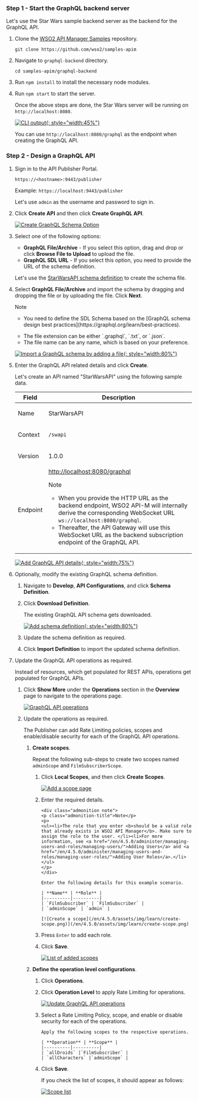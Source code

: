 
### Step 1 - Start the GraphQL backend server

Let's use the Star Wars sample backend server as the backend for the GraphQL API.

1. Clone the [WSO2 API Manager Samples](https://github.com/wso2/samples-apim) repository.

    ```
    git clone https://github.com/wso2/samples-apim

    ```

2. Navigate to `graphql-backend` directory.

    ```
    cd samples-apim/graphql-backend
    ```

3. Run `npm install` to install the necessary node modules.

4. Run `npm start` to start the server.

    Once the above steps are done, the Star Wars server will be running on `http://localhost:8080`.

    [![CLI output](/en/4.5.0/assets/img/learn/cli-output.png){: style="width:45%"}](/en/4.5.0/assets/img/learn/cli-output.png)

    You can use `http://localhost:8080/graphql` as the endpoint when creating the GraphQL API.

### Step 2 - Design a GraphQL API

1. Sign in to the API Publisher Portal.
   
    `https://<hostname>:9443/publisher` 
   
    Example: `https://localhost:9443/publisher`

    Let's use `admin` as the username and password to sign in.

2. Click **Create API** and then click **Create GraphQL API**.

     [![Create GraphQL Schema Option](/en/4.5.0/assets/img/learn/create-graphql-schema-option.png)](/en/4.5.0/assets/img/learn/create-graphql-schema-option.png)

3. Select one of the following options:

	* **GraphQL File/Archive** - If you select this option, drag and drop or click **Browse File to Upload** to upload the file.
	* **GraphQL SDL URL** - If you select this option, you need to provide the URL of the schema definition.

    Let's use the [StarWarsAPI schema definition](../assets/attachments/learn/schema_graphql.graphql) to create the schema file. 

4. Select **GraphQL File/Archive** and import the schema by dragging and dropping the file or by uploading the file. Click **Next**.

    <div class="admonition note">
    <p class="admonition-title">Note</p>
    <ul><li>
    <p>You need to define the SDL Schema based on the [GraphQL schema design best practices](https://graphql.org/learn/best-practices).</p></li>
    <li>The file extension can be either `.graphql`, `.txt`, or `.json`. </li><li> The file name can be any name, which is based on your preference.</li></ul>
    </div>

    [![Import a GraphQL schema by adding a file](/en/4.5.0/assets/img/learn/import-graphql-schema-via-file.png){: style="width:80%"}](/en/4.5.0/assets/img/learn/import-graphql-schema-via-file.png)
    

5. Enter the GraphQL API related details and click **Create**.
    
    Let's create an API named "StarWarsAPI" using the following sample data.

    <table>
    <thead>
    <tr class="header">
    <th><div>
    <div>
    <b>Field</b>
    </div>
    </div></th>
    <th><div>
    <div>
    <b>Description</b>
    </div>
    </div></th>
    </tr>
    </thead>
    <td >
        <p>Name</p>
    </td>
    <td>
        <p>StarWarsAPI</p>
    </td>
    </tr>
    <tr>
    <td>
        <p>Context</p>
    </td>
    <td>
        <p><code>/swapi</code></p>
    </td>
    </tr>
    <tr>
    <td>
        <p>Version</p>
    </td>
    <td>
        <p>1.0.0</p>
    </td>
    </tr>
    <tr>
    <td>
        <p>Endpoint</p>
    </td>
    <td>
        <a href="http://localhost:8080/graphql" target="_blank">http://localhost:8080/graphql</a>
            <div class="admonition note">
    <p class="admonition-title">Note</p>
    <p>
    <ul>
    <li>
    When you provide the HTTP URL as the backend endpoint, WSO2 API-M will internally derive the corresponding WebSocket URL <code>ws://localhost:8080/graphql</code>.</li><li>
    Thereafter, the API Gateway will use this WebSocket URL as the backend subscription endpoint of the GraphQL API.</li> 
    </ul></p>
    </div>
    </td>
    </tr>
    </table>

    [![Add GraphQL API details](/en/4.5.0/assets/img/learn/create-graphql-api-details.png){: style="width:75%"}](/en/4.5.0/assets/img/learn/create-graphql-api-details.png)

6. Optionally, modify the existing GraphQL schema definition.

    1. Navigate to **Develop**, **API Configurations**, and click **Schema Definition**.

    2. Click **Download Definition**.

         The existing GraphQL API schema gets downloaded.

         [![Add schema definition](/en/4.5.0/assets/img/learn/download-schema-definition.png){: style="width:80%"}](/en/4.5.0/assets/img/learn/download-schema-definition.png)

    3. Update the schema definition as required.

    4. Click **Import Definition** to import the updated schema definition.

7. Update the GraphQL API operations as required.

    Instead of resources, which get populated for REST APIs, operations get populated for GraphQL APIs.

    1. Click **Show More** under the **Operations** section in the **Overview** page to navigate to the operations page.

         [![GraphQL API operations](/en/4.5.0/assets/img/learn/operations.png)](/en/4.5.0/assets/img/learn/operations.png)  
     
    2. Update the operations as required.
         
        The Publisher can add Rate Limiting policies, scopes and enable/disable security for each of the GraphQL API operations.

        1. **Create scopes**.

            Repeat the following sub-steps to create two scopes named `adminScope` and `FilmSubscriberScope`.

            1. Click **Local Scopes**, and then click **Create Scopes**.

                [![Add a scope page](/en/4.5.0/assets/img/learn/add-scope.png)](/en/4.5.0/assets/img/learn/add-scope.png)

            2. Enter the required details.

                   <div class="admonition note">
                   <p class="admonition-title">Note</p>
                   <p> 
                   <ul><li>The role that you enter <b>should be a valid role that already exists in WSO2 API Manager</b>. Make sure to assign the role to the user. </li><li>For more information, see <a href="/en/4.5.0/administer/managing-users-and-roles/managing-users/">Adding Users</a> and <a href="/en/4.5.0/administer/managing-users-and-roles/managing-user-roles/">Adding User Roles</a>.</li></ul>
                   </p>
                   </div>
                  
                   Enter the following details for this example scenario.

                   | **Name** | **Role** |
                   |----------|----------|
                   | `FilmSubscriber` | `FilmSubscriber` |
                   | `adminScope` | `admin` |

                   [![Create a scope](/en/4.5.0/assets/img/learn/create-scope.png)](/en/4.5.0/assets/img/learn/create-scope.png)

            3. Press `Enter` to add each role. 

            4. Click **Save**.

                 [![List of added scopes](/en/4.5.0/assets/img/learn/starwars-scope-list.png)](/en/4.5.0/assets/img/learn/starwars-scope-list.png)

         2. **Define the operation level configurations**.

            1. Click **Operations**.
            
            2. Click **Operation Level** to apply Rate Limiting for operations.

                [![Update GraphQL API operations](/en/4.5.0/assets/img/learn/update-operations.png)](/en/4.5.0/assets/img/learn/update-operations.png) 

            3. Select a Rate Limiting Policy, scope, and enable or disable security for each of the operations. 

                   Apply the following scopes to the respective operations.

                   | **Operation** | **Scope** |
                   |----------|----------|
                   | `allDroids` |`FilmSubscriber` |
                   | `allCharacters` |`adminScope` |
            
            4. Click **Save**.

                 If you check the list of scopes, it should appear as follows:

                 [![Scope list](/en/4.5.0/assets/img/learn/scope-list.png)](/en/4.5.0/assets/img/learn/scope-list.png)
